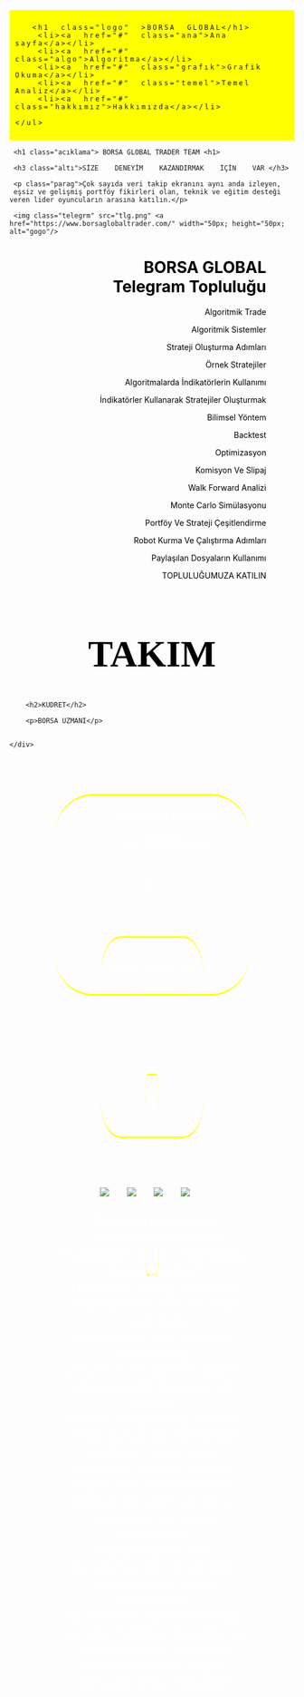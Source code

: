 <DOCTYPE html>
<meta charset="utf-8>
<link href="https://fonts.googleapis.com/icon?family=Material+Icons"
      rel="stylesheet">
<html>
  <head>
      <title>BORSA GLOBAL</title>
      <link href="https://fonts.googleapis.com/icon?family=Material+Icons"
      rel="stylesheet">
 <style>
 
   body{margin:0;}
   
  .sayfa
{ 
   background-image:url(arka.png);
   background-size:100% 100%;
   background-repeat:no-repeat;
   
} 
  
ul>li>a
{
    writing-mode:horizontal-tb;
	text-decoration:none;
}
ul>li
{
    list-style-type:none; 
	display:inline; 
	font-size:18px;
	border-right:1px solid black;
	padding-right:5px;
}
.logo
{
    display:inline; 
	background:yellow; 
	margin-right:11%;
	font-size:34px;
	cursor:pointer;
	font-family:Perpetua;
	border:5px ridge blue;
	border-radius:30px;
	padding:1px 30px;
	position:relative;
    animation-name:logo;
    animation-duration:30s;
    animation-iteration-count:infinite;
}
@keyframes logo
{
    10% {left:0; top:0;}
    50% {left:150; top:0px;}
    100% {left:0; top:0;}
}
ul
{
    background:yellow; 
	padding:10px; 
	letter-spacing:3px;
	word-spacing:10px;
}
.ana:hover
{
    color:red;
}
.acıklama{font-size:44px; text-align:center;}
.altı{font-size:24px; text-align:center; }

.parag{text-align:center; }

.gorsel{width:100%;}




.telegrm{ padding:20px;}

.telegrm{
   position:relative;
   animation-name:telegrm;
   animation-duration:6s;
   animation-iteration-count:infinite;
}

@keyframes telegrm{
 5%  {left:0;  top:0; }
 52% {left:1170px; top:0; }
 100% {left:0; top:0; } 
}

.kutucuk
{
    display:flex;
	padding:20px;
	
}

.kutu1
{
   border-radius:20%;
   height:350px;
   font-size:24px;
   text-align:center;
   margin:80px;
   color:white;
   border-bottom:3px solid yellow;
   border-top:3px solid yellow;
   background-image:url(kudret.png);
   background-size:100% 350px;
   background-repeat:no-repeat;

}
.kutu1:hover
{
    box-shadow:0 2px 0 3px; color:yellow;
}
.kutu2
{
   border-radius:20%;
   height:350px;
   font-size:24px;
   text-align:center;
   margin:80px;
   color:white;
   border-bottom:3px solid yellow;
   border-top:3px solid yellow;
   background-image:url(yoldas.png);
   background-size:100% 350px;
   background-repeat:no-repeat;

}
.kutu2:hover
{
    box-shadow:0 2px 0 3px; color:yellow;
}
.kutu3
{
   border-radius:20%;
   height:350px;
   font-size:20px;
   text-align:center;
   margin:80px;
   color:white;
   border-bottom:3px solid yellow;
   border-top:3px solid yellow;
   background-image:url(devrım.png);
   background-size:100% 350px;
   background-repeat:no-repeat;

}
.kutu3:hover
{
    box-shadow:0 2px 0 3px; color:yellow;
}
.kutu4
{
   border-radius:20%;
   height:350px;
   font-size:22px;
   text-align:center;
   margin:80px;
   color:white;
   border-bottom:3px solid yellow;
   border-top:3px solid yellow;
   background-image:url(ottoman.png);
   background-size:100% 350px;
   background-repeat:no-repeat;

}
.kutu4:hover
{
    box-shadow:0 2px 0 3px; color:yellow;
}
.takım{color:black; font-size:66px; text-align:center; font-family:perpetua;}
.tanıtım
{
  color:black; 
  text-align:right; 
  padding-right:50px;
  background-image:url(robot.png);
  background-size:65% 500px;
  background-repeat:no-repeat;
}
.uyarı
{
  color:white;
  margin-left:10px;
}
.telegrmm{margin-right:25px;}
.telegrmmm{margin-right:25px;}
.telegrmmmm{margin-right:25px;}
.telegrmmmmm{margin-right:25px;}

.son
{
   background-image:url(cımen.png);
   background-size:100% 300px;
   background-repeat:no-repeat;
}
   </style>
  </head>
 <body class="sayfa">
  <div id="baslık">
   <ul class="menuu">

	  <h1 class="logo" >BORSA GLOBAL</h1>
	  <li><a href="#" class="ana">Ana sayfa</a></li>
	  <li><a href="#" class="algo">Algoritma</a></li>
	  <li><a href="#" class="grafık">Grafik Okuma</a></li>
	  <li><a href="#" class="temel">Temel Analiz</a></li>
	  <li><a href="#" class="hakkımız">Hakkımızda</a></li>

    </ul>
   </div>
<div class="acılıs">
     
	 <h1 class="acıklama"> BORSA GLOBAL TRADER TEAM <h1>
     
	 <h3 class="altı">SİZE    DENEYİM    KAZANDIRMAK    İÇİN    VAR </h3>
     
	 <p class="parag">Çok sayıda veri takip ekranını aynı anda izleyen, 
     eşsiz ve gelişmiş portföy fikirleri olan, teknik ve eğitim desteği veren lider oyuncuların arasına katılın.</p>
     
	 <img class="telegrm" src="tlg.png" <a href="https://www.borsaglobaltrader.com/" width="50px; height="50px; alt="gogo"/>


  </div>
<div class="tanıtım">
<h1 class="borsa">
BORSA GLOBAL<br>
Telegram Topluluğu</h1> 

<p>Algoritmik Trade<br>

Algoritmik Sistemler<br>

Strateji Oluşturma Adımları<br>

Örnek Stratejiler<br>

Algoritmalarda İndikatörlerin Kullanımı <br>

İndikatörler Kullanarak Stratejiler Oluşturmak<br>

Bilimsel Yöntem<br>

Backtest<br>

Optimizasyon<br>

Komisyon Ve Slipaj<br>

Walk Forward Analizi<br>

Monte Carlo Simülasyonu<br>

Portföy Ve Strateji Çeşitlendirme<br>

Robot Kurma Ve Çalıştırma Adımları<br>

Paylaşılan Dosyaların Kullanımı<br>

TOPLULUĞUMUZA KATILIN</p>
 
</div>
 <h1 class="takım">TAKIM</h1>
<div class="kutucuk">
  
  <div class="kutu1">
        
		<h2>KUDRET</h2>
		
		<p>BORSA UZMANI</p>
		
	
	</div>
<div class="kutu2">
        
		<h2>DEVRİM</h2>
		
		<p>TRADER</p>
		
	
	</div>
<div class="kutu3">
        
		<h2>OTTOMAN</h2>
		
		<p>TRADER</p>
		
	
	</div>
<div class="kutu4">
        
		<h2>YOLDAŞ</h2>
		
		<p>TEKNİKER</p>
		
	
   </div>
  </div>
  
<div class="son">
   <img class="telegrmm" src="tlg.png"/>
   <img class="telegrmmm" src="ınsss.png"/>
   <img class="telegrmmmm" src="twt.png"/>
   <img class="telegrmmmmm" src="whtsap.png"/>
   <p class="uyarı">Piyasası Kurulunun <br>
   "Yatırım Hizmetleri ve Faaliyetleri İle Yan Hizmetlere İlişkin Esaslar"<br>
   Hakkında Tebliği Uyarınca Yayınlanması Zorunlu Olan Uyarı Notu: <br>
   Burada yer alan her türlü yatırım bilgi,<br>
   yorum ve tavsiyeleri yatırım danışmanlığı kapsamında değildir.<br>
   Yatırım danışmanlığı hizmeti, <br>
   yetkili kuruluşlar tarafından kişilerin risk ve getiri tercihleri dikkate alınarak kişiye özel sunulmaktadır. <br>
   Burada yer alan yorum ve tavsiyeler ise genel niteliktedir.<br>
   Bu tavsiyeler mali durumunuz ile risk ve getiri tercihlerinize uygun olmayabilir. <br>
   Bu nedenle, sadece burada yer alan bilgilere dayanılarak yatırım kararı verilmesi beklentilerinize uygun sonuçlar doğurmayabilir.</p>
  
</div>
</html>
